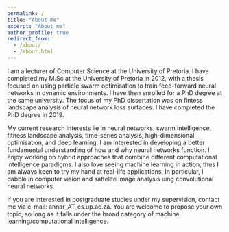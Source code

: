 ```yaml
---
permalink: /
title: "About me"
excerpt: "About me"
author_profile: true
redirect_from: 
  - /about/
  - /about.html
---
```


I am a lecturer of Computer Science at the University of Pretoria. I have completed my M.Sc at the University of Pretoria in 2012, with a thesis focused on using particle swarm optimisation to train feed-forward neural networks in dynamic environments. I have then enrolled for a PhD degree at the same university. The focus of my PhD dissertation was on fintess landscape analysis of neural network loss surfaces. I have completed the PhD degree in 2019.

My current research interests lie in neural networks, swarm intelligence, fitness landscape analysis, time-series analysis, high-dimensional optimisation, and deep learning. I am interested in developing a better fundamental understanding of how and why neural networks function. I enjoy working on hybrid approaches that combine different computational intelligence paradigms. I also love seeing machine learning in action, thus I am always keen to try my hand at real-life applications. In particular, I dabble in computer vision and sattelite image analysis uing convolutional neural networks.

If you are interested in postgraduate studies under my supervision, contact me via e-mail: annar_AT_cs.up.ac.za. You are welcome to propose your own topic, so long as it falls under the broad category of machine learning/computational intelligence.
